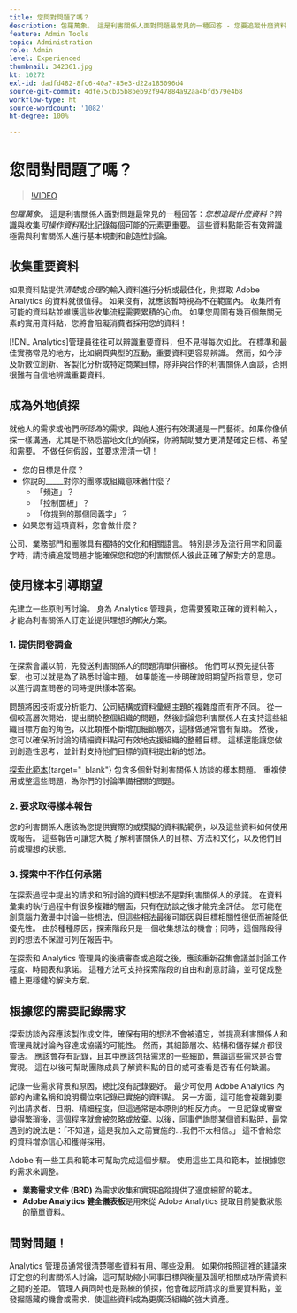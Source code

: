 ```yaml
---
title: 您問對問題了嗎？
description: 包羅萬象。 這是利害關係人面對問題最常見的一種回答 - 您要追蹤什麼資料？ 辨別和收集可操作資料點比記錄每個可能的元素更重要。 這些資料點能否有效辨識極需與利害關係人進行基本規劃和創造性討論。
feature: Admin Tools
topic: Administration
role: Admin
level: Experienced
thumbnail: 342361.jpg
kt: 10272
exl-id: dadfd482-8fc6-40a7-85e3-d22a185096d4
source-git-commit: 4dfe75cb35b8beb92f947884a92aa4bfd579e4b8
workflow-type: ht
source-wordcount: '1082'
ht-degree: 100%

---
```


# 您問對問題了嗎？

>[!VIDEO](https://video.tv.adobe.com/v/342361/?quality=12&learn=on)

_包羅萬象_。 這是利害關係人面對問題最常見的一種回答：_您想追蹤什麼資料？_&#x200B;辨識與收集&#x200B;_可操作資料點_&#x200B;比記錄每個可能的元素更重要。 這些資料點能否有效辨識極需與利害關係人進行基本規劃和創造性討論。

## 收集重要資料

如果資料點提供&#x200B;_清楚_&#x200B;或&#x200B;_合理_&#x200B;的輸入資料進行分析或最佳化，則擷取 Adobe Analytics 的資料就很值得。 如果沒有，就應該暫時視為不在範圍內。 收集所有可能的資料點並維護這些收集流程需要累積的心血。 如果您周圍有幾百個無關元素的實用資料點，您將會阻礙消費者採用您的資料！

[!DNL Analytics]管理員往往可以辨識重要資料，但不見得每次如此。 在標準和最佳實務常見的地方，比如網頁典型的互動，重要資料更容易辨識。 然而，如今涉及新數位創新、客製化分析或特定商業目標，除非與合作的利害關係人面談，否則很難有自信地辨識重要資料。

## 成為外地偵探

就他人的需求或他們&#x200B;_所認為_&#x200B;的需求，與他人進行有效溝通是一門藝術。如果你像偵探一樣溝通，尤其是不熟悉當地文化的偵探，你將幫助雙方更清楚確定目標、希望和需要。 不做任何假設，並要求澄清一切！

* 您的目標是什麼？
* 你說的_____對你的團隊或組織意味著什麼？
   * 「頻道」？
   * 「控制面板」？
   * 「你提到的那個同義字」？
* 如果您有這項資料，您會做什麼？

公司、業務部門和團隊具有獨特的文化和相關語言。 特別是涉及流行用字和同義字時，請持續追蹤問題才能確保您和您的利害關係人彼此正確了解對方的意思。

## 使用樣本引導期望

先建立一些原則再討論。 身為 Analytics 管理員，您需要獲取正確的資料輸入，才能為利害關係人訂定並提供理想的解決方案。

### 1. 提供問卷調查

在探索會議以前，先發送利害關係人的問題清單供審核。 他們可以預先提供答案，也可以就是為了熟悉討論主題。 如果能進一步明確說明期望所指意思，您可以進行調查問卷的同時提供樣本答案。

問題將因技術或分析能力、公司結構或資料彙總主題的複雜度而有所不同。 從一個較高層次開始，提出關於整個組織的問題，然後討論您利害關係人在支持這些組織目標方面的角色，以此類推不斷增加細節層次，這樣做通常會有幫助。 然後，您可以確保所討論的精細資料點可有效地支援組織的整體目標。 這樣還能讓您做到創造性思考，並針對支持他們目標的資料提出新的想法。

[探索此範本](assets/stakeholder-questionnaire.pdf){target=&quot;_blank&quot;} 包含多個針對利害關係人訪談的樣本問題。 重複使用或整這些問題，為你們的討論準備相關的問題。

### 2. 要求取得樣本報告

您的利害關係人應該為您提供實際的或模擬的資料點範例，以及這些資料如何使用或報告。 這些報告可讓您大概了解利害關係人的目標、方法和文化，以及他們目前或理想的狀態。

### 3. 探索中不作任何承諾

在探索過程中提出的請求和所討論的資料想法不是對利害關係人的承諾。 在資料彙集的執行過程中有很多複雜的層面，只有在訪談之後才能完全評估。 您可能在創意腦力激盪中討論一些想法，但這些相法最後可能因與目標相關性很低而被降低優先性。 由於種種原因，探索階段只是一個收集想法的機會；同時，這個階段得到的想法不保證可列在報告中。

在探索和 Analytics 管理員的後續審查或追蹤之後，應該重新召集會議並討論工作程度、時間表和承諾。 這種方法可支持探索階段的自由和創意討論，並可促成整體上更穩健的解決方案。

## 根據您的需要記錄需求

探索訪談內容應該製作成文件，確保有用的想法不會被遺忘，並提高利害關係人和管理員就討論內容達成協議的可能性。 然而，其細節層次、結構和儲存媒介都很靈活。 應該會存有記錄，且其中應該包括需求的一些細節，無論這些需求是否會實現。 這在以後可幫助團隊成員了解資料點的目的或可查看是否有任何缺漏。

記錄一些需求背景和原因，總比沒有記錄要好。 最少可使用 Adobe Analytics 內部的內建名稱和說明欄位來記錄已實施的資料點。 另一方面，這可能會複雜到要列出請求者、日期、精細程度，但這通常是本原則的相反方向。 一旦記錄或審查變得繁瑣後，這個程序就會被忽略或放棄。以後，同事們詢問某個資料點時，最常遇到的說法是：「不知道，這是我加入之前實施的...我們不太相信。」 這不會給您的資料增添信心和獲得採用。

Adobe 有一些工具和範本可幫助完成這個步驟。 使用這些工具和範本，並根據您的需求來調整。

* **業務需求文件 (BRD)** 為需求收集和實現追蹤提供了適度細節的範本。
* **Adobe Analytics 健全儀表板**&#x200B;是用來從 Adobe Analytics 提取目前變數狀態的簡單資料。

## 問對問題！

Analytics 管理员通常很清楚哪些資料有用、哪些没用。 如果你按照這裡的建議來訂定您的利害關係人討論，這可幫助縮小同事目標與衡量及證明相關成功所需資料之間的差距。 管理人員同時也是熟練的偵探，他會確認所請求的重要資料點，並發掘隱藏的機會或需求，使這些資料成為更廣泛組織的強大資產。
